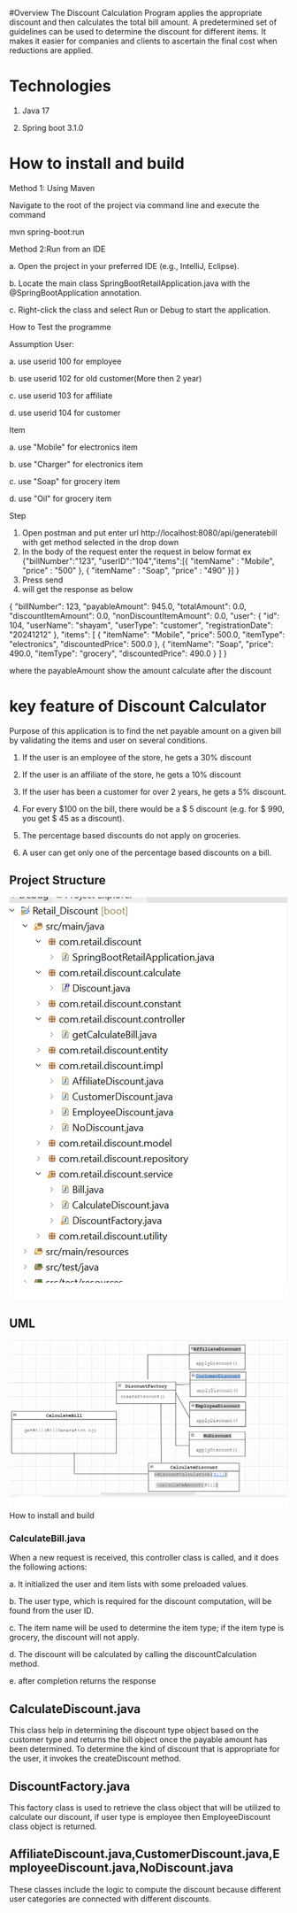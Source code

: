 #Overview
The Discount Calculation Program applies the appropriate discount and then calculates the total bill amount. 
A predetermined set of guidelines can be used to determine the discount for different items. It makes it easier for companies and clients to ascertain the final cost when reductions are applied.

# Technologies

1) Java 17

2) Spring boot 3.1.0

# How to install and build

Method 1: Using Maven

Navigate to the root of the project via command line and execute the command

mvn spring-boot:run

Method 2:Run from an IDE

a. Open the project in your preferred IDE (e.g., IntelliJ, Eclipse).

b. Locate the main class SpringBootRetailApplication.java with the @SpringBootApplication annotation.

c. Right-click the class and select Run or Debug to start the application.

How to Test the programme 

Assumption 
User:

a. use userid 100 for employee

b. use userid 102 for old customer(More then 2 year)

c. use userid 103 for affiliate

d. use userid 104 for customer

Item

a. use "Mobile" for electronics item

b. use "Charger" for electronics item

c. use "Soap" for grocery item

d. use "Oil" for grocery item

Step

1. Open postman and put enter url http://localhost:8080/api/generatebill with get method selected in the drop down
2. In the body of the request enter the request in below format
ex
{"billNumber":"123", "userID":"104","items":[{
        "itemName" : "Mobile",
		"price"	: "500"
    },
    {
        "itemName" : "Soap",
		"price"	: "490"
    }]
    }
3. Press send
4. will get the response as below

{
    "billNumber": 123,
    "payableAmount": 945.0,
    "totalAmount": 0.0,
    "discountItemAmount": 0.0,
    "nonDiscountItemAmount": 0.0,
    "user": {
        "id": 104,
        "userName": "shayam",
        "userType": "customer",
        "registrationDate": "20241212"
    },
    "items": [
        {
            "itemName": "Mobile",
            "price": 500.0,
            "itemType": "electronics",
            "discountedPrice": 500.0
        },
        {
            "itemName": "Soap",
            "price": 490.0,
            "itemType": "grocery",
            "discountedPrice": 490.0
        }
    ]
}

where the payableAmount show the amount calculate after the discount


# key feature of Discount Calculator

Purpose of this application is to find the net payable amount on a given bill by validating the items and user on several conditions.


1) If the user is an employee of the store, he gets a 30% discount 

2) If the user is an affiliate of the store, he gets a 10% discount 

3) If the user has been a customer for over 2 years, he gets a 5% discount. 

4) For every $100 on the bill, there would be a $ 5 discount (e.g. for $ 990, you get $ 45 as a discount). 

5) The percentage based discounts do not apply on groceries. 

6) A user can get only one of the percentage based discounts on a bill. 

## Project Structure

![alt text](./Structure.png)

## UML

![alt text](./uml.png)How to install and build

### CalculateBill.java

When a new request is received, this controller class is called, and it does the following actions: 

a. It initialized  the user and item lists with some preloaded values.

b. The user type, which is required for the discount computation, will be found from the user ID.

c. The item name will be used to determine the item type; if the item type is grocery, the discount will not apply. 

d. The discount will be calculated by calling the discountCalculation method.

e. after completion returns the response

## CalculateDiscount.java
This class help in determining the discount type object based on the customer type and returns the bill object once the payable amount  has been determined.
To determine the kind of discount that is appropriate for the user, it invokes the createDiscount method.

## DiscountFactory.java
This factory class is used to retrieve the class object that will be utilized to calculate our discount, if user type is employee then EmployeeDiscount class object is returned.

## AffiliateDiscount.java,CustomerDiscount.java,EmployeeDiscount.java,NoDiscount.java
These classes include the logic to compute the discount because different user categories are connected with different discounts. 


